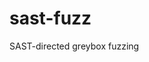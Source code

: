 <!--
SPDX-FileCopyrightText: 2023 Stephan Lipp, Technical University of Munich (TUM), et al.
SPDX-License-Identifier: Apache-2.0
 -->
# sast-fuzz
SAST-directed greybox fuzzing
